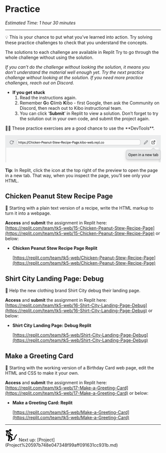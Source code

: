 # Practice

*Estimated Time: 1 hour 30 minutes*

---

<aside>
💡 This is your chance to put what you’ve learned into action. Try solving these practice challenges to check that you understand the concepts.

The solutions to each challenge are available in Replit Try to go through the whole challenge without using the solution. 

*If you can’t do the challenge without looking the solution, it means you don’t understand the material well enough yet. Try the next practice challenge without looking at the solution. If you need more practice challenges, reach out on Discord.*

- **If you get stuck**
    1. Read the instructions again.
    2. Remember **G**o **C**limb **K**ibo - first Google, then ask the Community on Discord, then reach out to Kibo instructional team.
    3. You can click ‘**Submit**’ in Replit to view a solution. Don’t forget to try the solution out in your own code, and submit the project again.
</aside>

<aside>
🕵🏾 These practice exercises are a good chance to use the **DevTools**.

![9388E0D6-E9A8-4268-9E20-6ADB9D989710-655-0001876578B08A7B.png](Practice%205cba1a0d96db482d9c68572be4f0a579/9388E0D6-E9A8-4268-9E20-6ADB9D989710-655-0001876578B08A7B.png)

**Tip**: In Replit, click the icon at the top right of the preview to open the page in a new tab. That way, when you inspect the page, you’ll see only your HTML.

</aside>

## Chicken Peanut Stew Recipe Page

<aside>
🍲 Starting with a plain text version of a recipe, write the HTML markup to turn it into a webpage.

**Access** and **submit** the assignment in Replit here: [https://replit.com/team/tk5-web/15-Chicken-Peanut-Stew-Recipe-Page](https://replit.com/team/tk5-web/15-Chicken-Peanut-Stew-Recipe-Page) or below:

</aside>

- **Chicken Peanut Stew Recipe Page Replit**
    
    [https://replit.com/team/tk5-web/Chicken-Peanut-Stew-Recipe-Page](https://replit.com/team/tk5-web/Chicken-Peanut-Stew-Recipe-Page)
    

## Shirt City Landing Page: Debug

<aside>
👕 Help the new clothing brand Shirt City debug their landing page.

**Access** and **submit** the assignment in Replit here: [https://replit.com/team/tk5-web/16-Shirt-City-Landing-Page-Debug](https://replit.com/team/tk5-web/16-Shirt-City-Landing-Page-Debug) or below: 

</aside>

- **Shirt City Landing Page: Debug Replit**
    
    [https://replit.com/team/tk5-web/Shirt-City-Landing-Page-Debug](https://replit.com/team/tk5-web/Shirt-City-Landing-Page-Debug)
    

## Make a Greeting Card

<aside>
🎉 Starting with the working version of a Birthday Card web page, edit the HTML and CSS to make it your own.

**Access** and **submit** the assignment in Replit here: [https://replit.com/team/tk5-web/17-Make-a-Greeting-Card](https://replit.com/team/tk5-web/17-Make-a-Greeting-Card) or below: 

</aside>

- **Make a Greeting Card: Replit**
    
    [https://replit.com/team/tk5-web/Make-a-Greeting-Card](https://replit.com/team/tk5-web/Make-a-Greeting-Card)
    

---

<aside>
<img src="../Lesson%200%20Learning%20With%20Kibo%206427d2f5f1ae4576a3b083dd8476d915/man-in-hike.png" alt="../Lesson%200%20Learning%20With%20Kibo%206427d2f5f1ae4576a3b083dd8476d915/man-in-hike.png" width="40px" /> Next up: [Project](Project%20597b748e047348f99aff091631cc931b.md)

</aside>